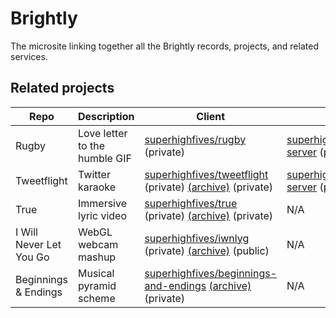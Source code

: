 # Brightly

The microsite linking together all the Brightly records, projects, and related services.

## Related projects

| Repo                    | Description                   | Client                                                                                                                | Server                                                           |
| ----------------------- | ----------------------------- | --------------------------------------------------------------------------------------------------------------------- | ---------------------------------------------------------------- |
| Rugby                   | Love letter to the humble GIF | [superhighfives/rugby][rugby] (private)                                                                               | [superhighfives/rugby-server][rugby-server] (private)            |
| Tweetflight             | Twitter karaoke               | [superhighfives/tweetflight][tweetflight] (private) [(archive)](tweetflight-archive) (private)                        | [superhighfives/tweetflight-server][tweetflight-server] (public) |
| True                    | Immersive lyric video         | [superhighfives/true][true] (private) [(archive)][true-archive] (private)                                             | N/A                                                              |
| I Will Never Let You Go | WebGL webcam mashup           | [superhighfives/iwnlyg][iwnlyg] (private) [(archive)][iwnlyg-archive] (public)                                        | N/A                                                              |
| Beginnings & Endings    | Musical pyramid scheme        | [superhighfives/beginnings-and-endings][beginnings-and-endings] [(archive)][beginnings-and-endings-archive] (private) | N/A                                                              |

[rugby]: https://github.com/superhighfives/rugby
[rugby-server]: https://github.com/superhighfives/rugby-server

[true]: https://github.com/superhighfives/true
[true-archive]: https://github.com/superhighfives/true-archive

[tweetflight]: https://github.com/superhighfives/tweetflight
[tweetflight-archive]: https://github.com/superhighfives/tweetflight-archive
[tweetflight-server]: https://github.com/superhighfives/tweetflight-server

[iwnlyg]: https://github.com/superhighfives/i-will-never-let-you-go
[iwnlyg-archive]: https://github.com/superhighfives/i-will-never-let-you-go-archive

[beginnings-and-endings]: https://github.com/superhighfives/beginnings-and-endings
[beginnings-and-endings-archive]: https://github.com/superhighfives/beginnings-and-endings-archive
